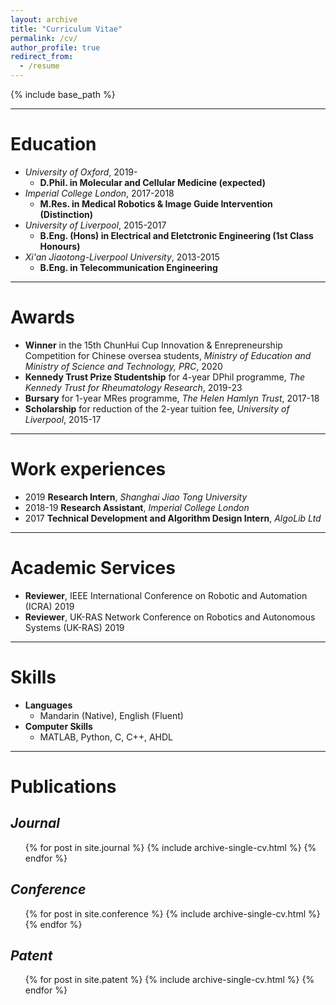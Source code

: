 ```yaml
---
layout: archive
title: "Curriculum Vitae"
permalink: /cv/
author_profile: true
redirect_from:
  - /resume
---
```


{% include base_path %}

<hr color="000000"/>

# Education

* <i>University of Oxford</i>, 2019-
  * <b>D.Phil. in Molecular and Cellular Medicine (expected)</b>
* <i>Imperial College London</i>, 2017-2018
  * <b>M.Res. in Medical Robotics & Image Guide Intervention (Distinction)</b>
* <i>University of Liverpool</i>, 2015-2017
  * <b>B.Eng. (Hons) in Electrical and Eletctronic Engineering (1st Class Honours)</b>
* <i>Xi'an Jiaotong-Liverpool University</i>, 2013-2015
  * <b>B.Eng. in Telecommunication Engineering</b>
 
---

# Awards

* <b>Winner</b> in the 15th ChunHui Cup Innovation & Enrepreneurship Competition for Chinese oversea students, <i>Ministry of Education and Ministry of Science and Technology, PRC</i>, 2020
* <b>Kennedy Trust Prize Studentship</b> for 4-year DPhil programme, <i>The Kennedy Trust for Rheumatology Research</i>, 2019-23
* <b>Bursary</b> for 1-year MRes programme, <i>The Helen Hamlyn Trust</i>, 2017-18
* <b>Scholarship</b> for reduction of the 2-year tuition fee, <i>University of Liverpool</i>, 2015-17

---

# Work experiences

* 2019 <b>Research Intern</b>, <i>Shanghai Jiao Tong University</i>
* 2018-19 <b>Research Assistant</b>, <i>Imperial College London</i>
* 2017 <b>Technical Development and Algorithm Design Intern</b>, <i>AlgoLib Ltd</i>
  
---

# Academic Services

* <b>Reviewer</b>, IEEE International Conference on Robotic and Automation (ICRA) 2019
* <b>Reviewer</b>, UK-RAS Network Conference on Robotics and Autonomous Systems (UK-RAS) 2019

---

# Skills

* <b>Languages</b>
  * Mandarin (Native), English (Fluent)
* <b>Computer Skills</b>
  * MATLAB, Python, C, C++, AHDL
  
---

# Publications

## <i>Journal</i>
  <ul>{% for post in site.journal %}
    {% include archive-single-cv.html %}
  {% endfor %}</ul>

## <i>Conference</i>
  <ul>{% for post in site.conference %}
    {% include archive-single-cv.html %}
  {% endfor %}</ul>
  
## <i>Patent</i>
  <ul>{% for post in site.patent %}
    {% include archive-single-cv.html %}
  {% endfor %}</ul>

<br />
